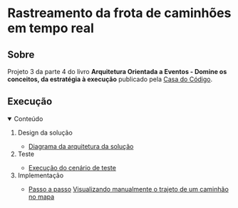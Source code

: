 # Rastreamento da frota de caminhões em tempo real

## Sobre

Projeto 3 da parte 4 do livro **Arquitetura Orientada a Eventos - Domine os conceitos, da estratégia à execução** publicado pela [Casa do Código](https://www.casadocodigo.com.br/).

## Execução

<!-- TABLE OF CONTENTS -->
<details open="open">
  <summary>Conteúdo</summary>
  <ol>    
    <li>
       <a>Design da solução</a>
    </li>
    <ul>
      <li>
        <a href="/cap12/execucao/design-solucao/1-diagrama-arquitetura-solucao.md">Diagrama da arquitetura da solução</a>
      </li>            	  
    </ul>
	<li>
       <a>Teste</a>
	</li>
	<ul>
      <li>
        <a href="/cap12/execucao/teste/1-cenarios-de-teste.md">Execução do cenário de teste</a>
      </li>	  
	</ul>
	<li>
       <a>Implementação</a>
	</li>
	<ul>
      <li>
        <a href="/cap12/execucao/implementacao/1-passo-a-passo.md">Passo a passo</a>
		<a href="/cap12/execucao/implementacao/2-visualizando-manualmente-trajeto-de-um-caminhao-no-mapa.md">Visualizando manualmente o trajeto de um caminhão no mapa</a>
      </li>	  
	</ul>
  </ol>
</details>